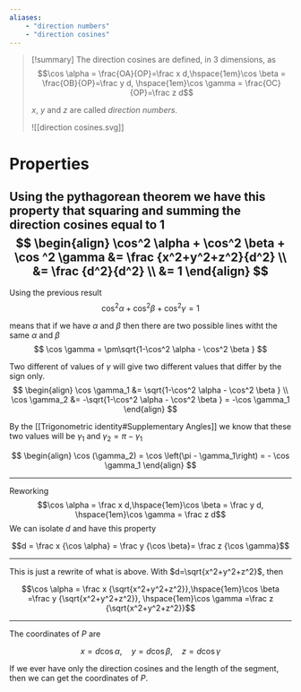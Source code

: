 ```yaml
---
aliases:
    - "direction numbers"
    - "direction cosines"
---
```

> [!summary]
> The direction cosines are defined, in 3 dimensions, as
> $$\cos \alpha = \frac{OA}{OP}=\frac x d,\hspace{1em}\cos \beta = \frac{OB}{OP}=\frac y d, \hspace{1em}\cos \gamma = \frac{OC}{OP}=\frac z d$$
> 
> $x$, $y$ and $z$ are called *direction numbers*. 
> 
> <span class='centerImg'> ![[direction cosines.svg]] </span>


# Properties
Using the pythagorean theorem we have this property that squaring and summing the direction cosines equal to 1
$$
\begin{align}
\cos^2 \alpha + \cos^2 \beta + \cos ^2 \gamma &= \frac {x^2+y^2+z^2}{d^2} \\
&= \frac {d^2}{d^2} \\
&= 1
\end{align}
$$
---------

Using the previous result
$$
\cos^2 \alpha + \cos^2 \beta + \cos ^2 \gamma = 1
$$

means that if we have $\alpha$ and $\beta$ then there are two possible lines witht the same $\alpha$ and $\beta$
$$
\cos \gamma = \pm\sqrt{1-\cos^2 \alpha - \cos^2 \beta  }
$$

Two different of values of $\gamma$ will give two different values that differ by the sign only. 
$$
\begin{align}
\cos \gamma_1 &= \sqrt{1-\cos^2 \alpha - \cos^2 \beta  } \\
\cos \gamma_2 &= -\sqrt{1-\cos^2 \alpha - \cos^2 \beta  } = -\cos \gamma_1
\end{align}
$$

By the [[Trigonometric identity#Supplementary Angles]] we know that these two values will be $\gamma_1$ and $\gamma_2=\pi - \gamma_1$ 

$$
\begin{align}
\cos (\gamma_2) = \cos \left(\pi - \gamma_1\right) = - \cos \gamma_1
\end{align}
$$

---------
Reworking 
$$\cos \alpha = \frac x d,\hspace{1em}\cos \beta = \frac y d, \hspace{1em}\cos \gamma = \frac z d$$
We can isolate $d$ and have this property

$$d = \frac x {\cos \alpha} = \frac y {\cos \beta}= \frac z {\cos \gamma}$$

---------

This is just a rewrite of what is above. With $d=\sqrt{x^2+y^2+z^2}$, then

$$\cos \alpha = \frac x {\sqrt{x^2+y^2+z^2}},\hspace{1em}\cos \beta =\frac y {\sqrt{x^2+y^2+z^2}}, \hspace{1em}\cos \gamma =\frac z {\sqrt{x^2+y^2+z^2}}$$

---------

The coordinates of $P$ are

$$
x=d\cos\alpha, \hspace{1em}y=d\cos\beta, \hspace{1em}z=d\cos\gamma
$$

If we ever have only the direction cosines and the length of the segment, then we can get the coordinates of $P$. 
